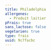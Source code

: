 ```yaml
---
title: Philadelphia
allergenes:
  - Produit laitier
pFrais: true
sans_lactose: false
vegetarien: true
type: frais
uuid: 9c7facbc
---
```


